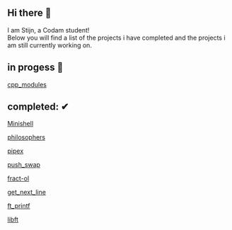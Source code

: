 ## Hi there 👋

I am Stijn, a Codam student!  
Below you will find a list of the projects i have completed and the projects i am still currently working on.

## in progess 🔁

[cpp_modules](https://github.com/StijnScheltinga/cpp_modules)

## completed: ✔

[Minishell](https://github.com/StijnScheltinga/minishell)

[philosophers](https://github.com/StijnScheltinga/philosophers)

[pipex](https://github.com/StijnScheltinga/pipex)

[push_swap](https://github.com/StijnScheltinga/push_swap)

[fract-ol](https://github.com/StijnScheltinga/fract-ol)  

[get_next_line](https://github.com/StijnScheltinga/get_next_line)

[ft_printf](https://github.com/StijnScheltinga/ft_printf)

[libft](https://github.com/StijnScheltinga/libft)

